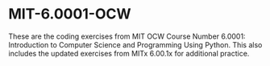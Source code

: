 # MIT-6.0001-OCW
These are the coding exercises from MIT OCW Course Number 6.0001: Introduction to Computer Science and Programming Using Python. This also includes the updated exercises from MITx 6.00.1x for additional practice. 
